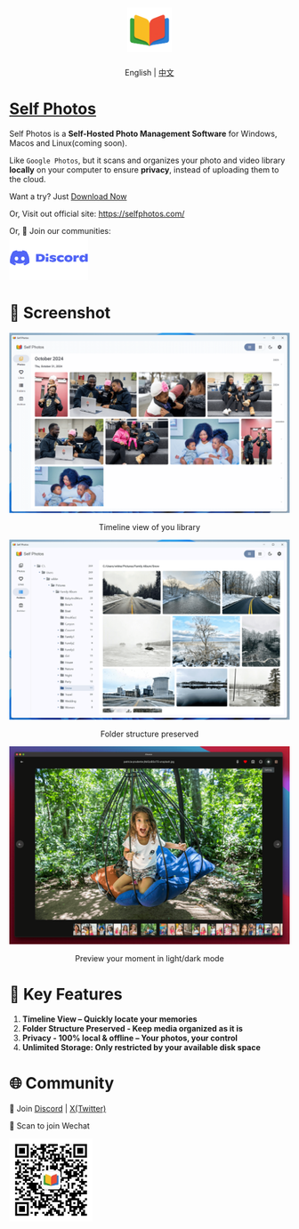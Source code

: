 <h1 align="center">
  <img src="https://github.com/SelfPhotos/SelfPhotos/blob/main/assets/logo.png?raw=true" height="80" alt="Aicasa Logo" />
</h1>

<p align="center">English | <a href="./README.zh.md">中文</a></p>

# <a href="https://selfphotos.com/">Self Photos</a>

Self Photos is a <b>Self-Hosted Photo Management Software</b> for Windows, Macos and Linux(coming soon).

Like `Google Photos`, but it scans and organizes your photo and video library <b>locally</b> on your computer to ensure <b>privacy</b>, instead of uploading them to the cloud.

Want a try? Just [Download Now](https://github.com/SelfPhotos/SelfPhotos/releases/latest)

Or, Visit out official site: <a href="https://selfphotos.com/">https://selfphotos.com/</a>

<p>
  Or, 👏 Join our communities:
  <br />
  <a href="https://discord.gg/VCqXcAz6Js">
    <img src="https://github.com/SelfPhotos/SelfPhotos/blob/main/assets/discord.png?raw=true" height="80" alt="Discord" />
  </a>
</p>

# 🌠 Screenshot

![Screenshot 1](https://github.com/SelfPhotos/SelfPhotos/blob/main/assets/screenshot-1.png?raw=true)

<p align="center">Timeline view of you library</p>

![Screenshot 2](https://github.com/SelfPhotos/SelfPhotos/blob/main/assets/screenshot-2.png?raw=true)

<p align="center">Folder structure preserved</p>

![Screenshot 3](https://github.com/SelfPhotos/SelfPhotos/blob/main/assets/screenshot-3.png?raw=true)

<p align="center">Preview your moment in light/dark mode</p>

# 🌟 Key Features

1. **Timeline View – Quickly locate your memories**
2. **Folder Structure Preserved - Keep media organized as it is**
3. **Privacy - 100% local & offline – Your photos, your control**
4. **Unlimited Storage: Only restricted by your available disk space**

# 🌐 Community

👏 Join [Discord](https://discord.gg/VCqXcAz6Js) | [X(Twitter)](https://x.com/wikkefly)

👏 Scan to join Wechat<br />

<img src="https://github.com/SelfPhotos/SelfPhotos/blob/main/assets/wechat-qrcode.jpg?raw=true" alt="Wechat QR Code" height="150">
